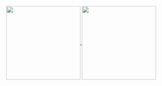 <a href="https://github.com/anuraghazra/github-readme-stats">
  <img height=200 align="center" src="https://github-readme-stats.vercel.app/api?username=racoelhosilva&theme=gruvbox" />
</a>
<a href="https://github.com/racoelhosilva">
  <img height=200 align="center" src="https://github-readme-stats.vercel.app/api/top-langs/?username=racoelhosilva&theme=gruvbox&show_icons=true&hide_border=false&size_weight=0.5&count_weight=1.0&langs_count=4&layout=compact&border_color=EBDBB2&card_width=220" />
</a>
